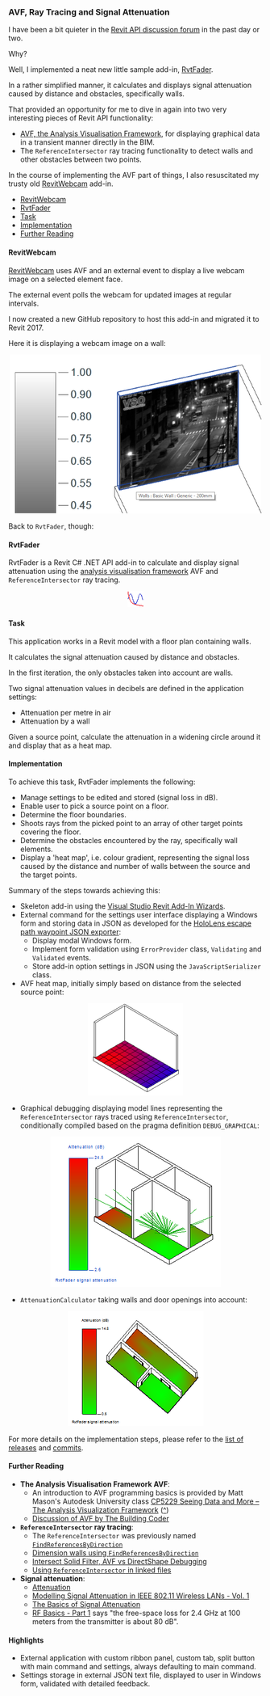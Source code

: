 <head>
<meta http-equiv="Content-Type" content="text/html; charset=utf-8">
<link rel="stylesheet" type="text/css" href="bc.css">
<!-- <script src="run_prettify.js" type="text/javascript"></script> --> 
<script src="https://google-code-prettify.googlecode.com/svn/loader/run_prettify.js" type="text/javascript"></script>
</head>

<!---

- revitwebcam

- rvtfader

Display webcam image on Revit element using AVF #RevitAPI @AutodeskRevit #aec #bim #dynamobim @AutodeskForge http://bit.ly/avf_raytrace_webcam
Calculate signal attenuation in BIM using ReferenceIntersector ray tracing #RevitAPI @AutodeskRevit #aec #bim #dynamobim @AutodeskForge http://bit.ly/avf_raytrace_webcam

I implemented a neat new little sample add-in, RvtFader, that  calculates and displays signal attenuation caused by distance and obstacles, specifically walls.
It uses two very interesting pieces of Revit API functionality
&ndash; AVF, the Analysis Visualisation Framework, for displaying graphical data in a transient manner directly in the BIM
&ndash; The ReferenceIntersector ray tracing functionality to detect walls and other obstacles between two points.
In the course of implementing the AVF part of things, I also resuscitated my trusty old RevitWebcam add-in
&ndash; RevitWebcam
&ndash; RvtFader
&ndash; Task
&ndash; Implementation
&ndash; Further Reading...

-->

### AVF, Ray Tracing and Signal Attenuation

I have been a bit quieter in
the [Revit API discussion forum](http://forums.autodesk.com/t5/revit-api-forum/bd-p/160) in
the past day or two.

Why?

Well, I implemented a neat new little sample add-in, [RvtFader](https://github.com/jeremytammik/RvtFader).

In a rather simplified manner, it calculates and displays signal attenuation caused by distance and obstacles, specifically walls.

That provided an opportunity for me to dive in again into two very interesting pieces of Revit API functionality:

- [AVF, the Analysis Visualisation Framework](http://thebuildingcoder.typepad.com/blog/avf), for displaying graphical data in a transient manner directly in the BIM.
- The `ReferenceIntersector` ray tracing functionality to detect walls and other obstacles between two points.

In the course of implementing the AVF part of things, I also resuscitated my trusty
old [RevitWebcam](https://github.com/jeremytammik/RevitWebcam) add-in.

- [RevitWebcam](#2)
- [RvtFader](#3)
- [Task](#4)
- [Implementation](#5)
- [Further Reading](#6)


#### <a name="2"></a> RevitWebcam

[RevitWebcam](https://github.com/jeremytammik/RevitWebcam) uses
AVF and an external event to display a live webcam image on a selected element face.

The external event polls the webcam for updated images at regular intervals.

I now created a new GitHub repository to host this add-in and migrated it to Revit 2017.

Here it is displaying a webcam image on a wall:

<center>
<img src="img/webcam_on_wall_2017.png" alt="RevitWebcam in action in Revit 2017" width="500"/>
</center>

Back to `RvtFader`, though:


#### <a name="3"></a> RvtFader

RvtFader is a Revit C# .NET API add-in to calculate and display signal attenuation using 
the [analysis visualisation framework](http://thebuildingcoder.typepad.com/blog/avf) AVF
and `ReferenceIntersector` ray tracing.

<center>
<img src="img/rvtfader_command_icon.png" alt="RvtFader" width="32"/>
</center>


#### <a name="4"></a> Task

This application works in a Revit model with a floor plan containing walls.

It calculates the signal attenuation caused by distance and obstacles.

In the first iteration, the only obstacles taken into account are walls.

Two signal attenuation values in decibels are defined in the application settings:

- Attenuation per metre in air
- Attenuation by a wall

Given a source point, calculate the attenuation in a widening circle around it and display that as a heat map.


#### <a name="5"></a> Implementation

To achieve this task, RvtFader implements the following:

- Manage settings to be edited and stored (signal loss in dB).
- Enable user to pick a source point on a floor.
- Determine the floor boundaries.
- Shoots rays from the picked point to an array of other target points covering the floor.
- Determine the obstacles encountered by the ray, specifically wall elements.
- Display a 'heat map', i.e. colour gradient, representing the signal loss caused by the distance and number of walls between the source and the target points.

Summary of the steps towards achieving this:

- Skeleton add-in using the [Visual Studio Revit Add-In Wizards](http://thebuildingcoder.typepad.com/blog/about-the-author.html#5.20).
- External command for the settings user interface displaying a Windows form and storing data in JSON as developed for
the [HoloLens escape path waypoint JSON exporter](http://thebuildingcoder.typepad.com/blog/2016/09/hololens-escape-path-waypoint-json-exporter.html):
    - Display modal Windows form.
    - Implement form validation using `ErrorProvider` class, `Validating` and `Validated` events.
    - Store add-in option settings in JSON using the `JavaScriptSerializer` class.
- AVF heat map, initially simply based on distance from the selected source point:

<center>
<img src="img/rvtfader_avf.png" alt="RvtFader displaying distance using AVF" width="188"/>
</center>

- Graphical debugging displaying model lines representing the `ReferenceIntersector` rays traced using `ReferenceIntersector`, conditionally compiled based on the pragma definition `DEBUG_GRAPHICAL`:</br>

<center>
<img src="img/rvtfader_graphical_debug_model_line.png" alt="Graphical debugging displaying model lines" width="339"/>
</center>

- `AttenuationCalculator` taking walls and door openings into account:</br>

<center>
<img src="img/rvtfader_attenuation_with_doors.png" alt="Attenuation calculation results" width="269"/>
</center>

For more details on the implementation steps, please refer to
the [list of releases](https://github.com/jeremytammik/RvtFader/releases)
and [commits](https://github.com/jeremytammik/RvtFader/commits).


#### <a name="6"></a> Further Reading

- **The Analysis Visualisation Framework AVF**:
    - An introduction to AVF programming basics is provided by Matt Mason's Autodesk University
class [CP5229 Seeing Data and More &ndash; The Analysis Visualization Framework](http://aucache.autodesk.com/au2011/sessions/5229/class_handouts/v1_CP5229-SeeingDataAndMore-TheAVFinRevitAPI.pdf)
([^](doc/cp5229_matt_mason_avf.pdf))
    - [Discussion of AVF by The Building Coder](http://thebuildingcoder.typepad.com/blog/avf)
- **`ReferenceIntersector` ray tracing**:
    - The `ReferenceIntersector` was previously named [`FindReferencesByDirection`](http://thebuildingcoder.typepad.com/blog/2010/01/findreferencesbydirection.html)
    - [Dimension walls using `FindReferencesByDirection`](http://thebuildingcoder.typepad.com/blog/2011/02/dimension-walls-using-findreferencesbydirection.html)
    - [Intersect Solid Filter, AVF vs DirectShape Debugging](http://thebuildingcoder.typepad.com/blog/2015/07/intersect-solid-filter-avf-and-directshape-for-debugging.html)
    - [Using `ReferenceIntersector` in linked files](http://thebuildingcoder.typepad.com/blog/2015/07/using-referenceintersector-in-linked-files.html)
- **Signal attenuation**:
    - [Attenuation](https://en.wikipedia.org/wiki/Attenuation)
    - [Modelling Signal Attenuation in IEEE 802.11 Wireless LANs - Vol. 1](http://www-cs-students.stanford.edu/~dbfaria/files/faria-TR-KP06-0118.pdf)
    - [The Basics of Signal Attenuation](http://www.dataloggerinc.com/content/resources/white_papers/332/the_basics_of_signal_attenuation/)
    - [RF Basics - Part 1](http://community.arubanetworks.com/aruba/attachments/aruba/tkb@tkb/121/1/RF-Basics_Part1.pdf) says "the free-space loss for 2.4 GHz at 100 meters from the transmitter is about 80 dB".


#### <a name="7"></a>Highlights

- External application with custom ribbon panel, custom tab, split button with main command and settings, always defaulting to main command.
- Settings storage in external JSON text file, displayed to user in Windows form, validated with detailed feedback.
